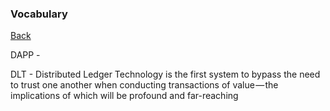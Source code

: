 ### Vocabulary
[Back](/README.md) 

DAPP - 

DLT - Distributed Ledger Technology is the first system to bypass the need to trust one another when conducting transactions of value — the implications of which will be profound and far-reaching
